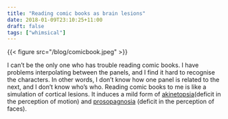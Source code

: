 ```yaml
---
title: "Reading comic books as brain lesions"
date: 2018-01-09T23:10:25+11:00
draft: false
tags: ["whimsical"]
---
```


{{< figure src="/blog/comicbook.jpeg" >}}

I can’t be the only one who has trouble reading comic books. I have problems interpolating between the panels, and I find it hard to recognise the characters. In other words, I don’t know how one panel is related to the next, and I don’t know who’s who. Reading comic books to me is like a simulation of cortical lesions. It induces a mild form of [akinetopsia](https://en.wikipedia.org/wiki/Akinetopsia)(deficit in the perception of motion) and [prosopagnosia](https://en.wikipedia.org/wiki/Prosopagnosia) (deficit in the perception of faces).
